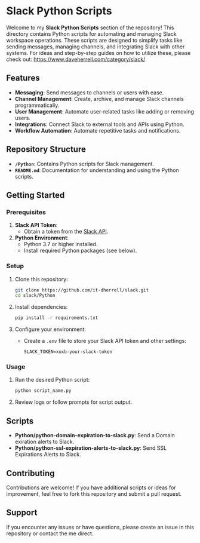 # Slack Python Scripts

Welcome to my **Slack Python Scripts** section of the repository! This directory contains Python scripts for automating and managing Slack workspace operations. These scripts are designed to simplify tasks like sending messages, managing channels, and integrating Slack with other systems.  For ideas and step-by-step guides on how to utilize these, please check out: https://www.daveherrell.com/category/slack/

## Features

- **Messaging**: Send messages to channels or users with ease.
- **Channel Management**: Create, archive, and manage Slack channels programmatically.
- **User Management**: Automate user-related tasks like adding or removing users.
- **Integrations**: Connect Slack to external tools and APIs using Python.
- **Workflow Automation**: Automate repetitive tasks and notifications.

## Repository Structure

- **`/Python`**: Contains Python scripts for Slack management.
- **`README.md`**: Documentation for understanding and using the Python scripts.

## Getting Started

### Prerequisites

1. **Slack API Token**:
   - Obtain a token from the [Slack API](https://api.slack.com/).
2. **Python Environment**:
   - Python 3.7 or higher installed.
   - Install required Python packages (see below).

### Setup

1. Clone this repository:
   ```bash
   git clone https://github.com/it-dherrell/slack.git
   cd slack/Python
   ```

2. Install dependencies:
   ```bash
   pip install -r requirements.txt
   ```

3. Configure your environment:
   - Create a `.env` file to store your Slack API token and other settings:
     ```env
     SLACK_TOKEN=xoxb-your-slack-token
     ```

### Usage

1. Run the desired Python script:
   ```bash
   python script_name.py
   ```

2. Review logs or follow prompts for script output.

## Scripts

- **Python/python-domain-expiration-to-slack.py**: Send a Domain exiration alerts to Slack.
- **Python/python-ssl-expiration-alerts-to-slack.py**: Send SSL Expirations Alerts to Slack.

## Contributing

Contributions are welcome! If you have additional scripts or ideas for improvement, feel free to fork this repository and submit a pull request.


## Support

If you encounter any issues or have questions, please create an issue in this repository or contact the me direct.


